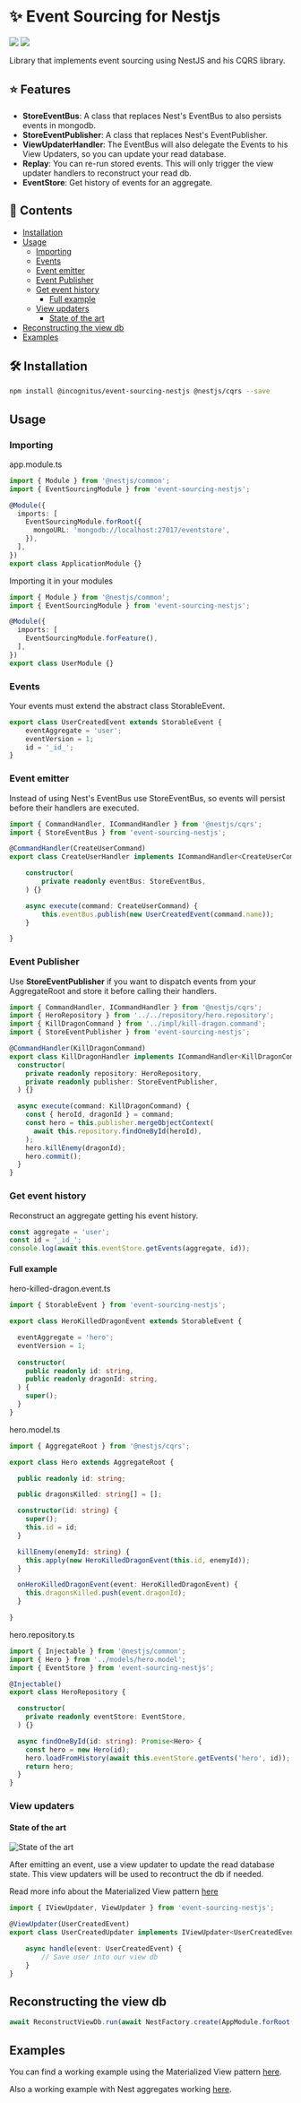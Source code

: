 ✨ Event Sourcing for Nestjs
=====

[![](https://badgen.net/npm/v/event-sourcing-nestjs)](https://www.npmjs.com/package/event-sourcing-nestjs) ![](https://badgen.net/npm/dt/event-sourcing-nestjs) 

Library that implements event sourcing using NestJS and his CQRS library.

## ⭐️ Features
* **StoreEventBus**: A class that replaces Nest's EventBus to also persists events in mongodb.
* **StoreEventPublisher**: A class that replaces Nest's EventPublisher.
* **ViewUpdaterHandler**: The EventBus will also delegate the Events to his View Updaters, so you can update your read database.
* **Replay**: You can re-run stored events. This will only trigger the view updater handlers to reconstruct your read db.
* **EventStore**: Get history of events for an aggregate.


## 📖 Contents

- [Installation](#installation)
- [Usage](#usage)
  - [Importing](#importing)
  - [Events](#events)
  - [Event emitter](#event-emitter)
  - [Event Publisher](#event-publisher)
  - [Get event history](#get-event-history)
    - [Full example](#full-example)
  - [View updaters](#view-updaters)
    - [State of the art](#state-of-the-art)
- [Reconstructing the view db](#reconstructing-the-view-db)
- [Examples](#examples)

## 🛠 Installation
```bash
npm install @incognitus/event-sourcing-nestjs @nestjs/cqrs --save
```

## Usage

### Importing

app.module.ts
```ts
import { Module } from '@nestjs/common';
import { EventSourcingModule } from 'event-sourcing-nestjs';

@Module({
  imports: [
    EventSourcingModule.forRoot({
      mongoURL: 'mongodb://localhost:27017/eventstore',
    }),
  ],
})
export class ApplicationModule {}
```

Importing it in your modules
```ts
import { Module } from '@nestjs/common';
import { EventSourcingModule } from 'event-sourcing-nestjs';

@Module({
  imports: [
    EventSourcingModule.forFeature(),
  ],
})
export class UserModule {}
```

### Events
Your events must extend the abstract class StorableEvent.

```ts
export class UserCreatedEvent extends StorableEvent {
    eventAggregate = 'user';
    eventVersion = 1;
    id = '_id_';
}
```

### Event emitter
Instead of using Nest's EventBus use StoreEventBus, so events will persist before their handlers are executed.

```ts
import { CommandHandler, ICommandHandler } from '@nestjs/cqrs';
import { StoreEventBus } from 'event-sourcing-nestjs';

@CommandHandler(CreateUserCommand)
export class CreateUserHandler implements ICommandHandler<CreateUserCommand> {

    constructor(
        private readonly eventBus: StoreEventBus,
    ) {}

    async execute(command: CreateUserCommand) {
        this.eventBus.publish(new UserCreatedEvent(command.name));
    }

}
```

### Event Publisher
Use **StoreEventPublisher** if you want to dispatch events from your AggregateRoot and store it before calling their handlers.

```ts
import { CommandHandler, ICommandHandler } from '@nestjs/cqrs';
import { HeroRepository } from '../../repository/hero.repository';
import { KillDragonCommand } from '../impl/kill-dragon.command';
import { StoreEventPublisher } from 'event-sourcing-nestjs';

@CommandHandler(KillDragonCommand)
export class KillDragonHandler implements ICommandHandler<KillDragonCommand> {
  constructor(
    private readonly repository: HeroRepository,
    private readonly publisher: StoreEventPublisher,
  ) {}

  async execute(command: KillDragonCommand) {
    const { heroId, dragonId } = command;
    const hero = this.publisher.mergeObjectContext(
      await this.repository.findOneById(heroId),
    );
    hero.killEnemy(dragonId);
    hero.commit();
  }
}
```

### Get event history 

Reconstruct an aggregate getting his event history.

```ts
const aggregate = 'user';
const id = '_id_';
console.log(await this.eventStore.getEvents(aggregate, id));
```

#### Full example

hero-killed-dragon.event.ts
```ts
import { StorableEvent } from 'event-sourcing-nestjs';

export class HeroKilledDragonEvent extends StorableEvent {

  eventAggregate = 'hero';
  eventVersion = 1;
  
  constructor(
    public readonly id: string,
    public readonly dragonId: string,
  ) {
    super();
  }
}
```

hero.model.ts
```ts
import { AggregateRoot } from '@nestjs/cqrs';

export class Hero extends AggregateRoot {

  public readonly id: string;

  public dragonsKilled: string[] = [];

  constructor(id: string) {
    super();
    this.id = id;
  }

  killEnemy(enemyId: string) {
    this.apply(new HeroKilledDragonEvent(this.id, enemyId));
  }

  onHeroKilledDragonEvent(event: HeroKilledDragonEvent) {
    this.dragonsKilled.push(event.dragonId);
  }

}
```

hero.repository.ts
```ts
import { Injectable } from '@nestjs/common';
import { Hero } from '../models/hero.model';
import { EventStore } from 'event-sourcing-nestjs';

@Injectable()
export class HeroRepository {

  constructor(
    private readonly eventStore: EventStore,
  ) {}

  async findOneById(id: string): Promise<Hero> {
    const hero = new Hero(id);
    hero.loadFromHistory(await this.eventStore.getEvents('hero', id));
    return hero;
  }
}
```


### View updaters


#### State of the art
![State of the art](https://raw.githubusercontent.com/Incognitus-Io/event-sourcing-nestjs/master/docs/state.jpg)


After emitting an event, use a view updater to update the read database state.
This view updaters will be used to recontruct the db if needed.

Read more info about the Materialized View pattern [here](https://docs.microsoft.com/en-gb/azure/architecture/patterns/materialized-view)

```ts
import { IViewUpdater, ViewUpdater } from 'event-sourcing-nestjs';

@ViewUpdater(UserCreatedEvent)
export class UserCreatedUpdater implements IViewUpdater<UserCreatedEvent> {

    async handle(event: UserCreatedEvent) {
        // Save user into our view db
    }
}
```

## Reconstructing the view db

```ts
await ReconstructViewDb.run(await NestFactory.create(AppModule.forRoot()));
```



## Examples
You can find a working example using the Materialized View pattern [here](https://github.com/ArkerLabs/event-sourcing-nestjs-example).

Also a working example with Nest aggregates working [here](https://github.com/Nytyr/nest-cqrs-eventsourcing-example).
